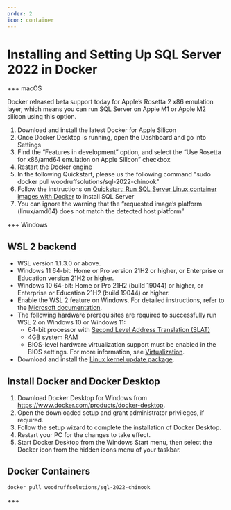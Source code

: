 ```yaml
---
order: 2
icon: container
---
```

# Installing and Setting Up SQL Server 2022 in Docker

+++ macOS

Docker released beta support today for Apple’s Rosetta 2 x86 emulation layer, which means you can run SQL Server on Apple M1 or Apple M2 silicon using this option.

1. Download and install the latest Docker for Apple Silicon
2. Once Docker Desktop is running, open the Dashboard and go into Settings
3. Find the “Features in development” option, and select the “Use Rosetta for x86/amd64 emulation on Apple Silicon” checkbox
4. Restart the Docker engine
5. In the following Quickstart, please us the following command "sudo docker pull woodruffsolutions/sql-2022-chinook"
6. Follow the instructions on <a href="https://learn.microsoft.com/sql/linux/quickstart-install-connect-docker" target="_blank">Quickstart: Run SQL Server Linux container images with Docker</a> to install SQL Server
7. You can ignore the warning that the “requested image’s platform (linux/amd64) does not match the detected host platform”

+++ Windows

## WSL 2 backend

- WSL version 1.1.3.0 or above.
- Windows 11 64-bit: Home or Pro version 21H2 or higher, or Enterprise or Education version 21H2 or higher.
- Windows 10 64-bit: Home or Pro 21H2 (build 19044) or higher, or Enterprise or Education 21H2 (build 19044) or higher.
- Enable the WSL 2 feature on Windows. For detailed instructions, refer to the [Microsoft documentation](https://docs.microsoft.com/en-us/windows/wsl/install-win10).
- The following hardware prerequisites are required to successfully run WSL 2 on Windows 10 or Windows 11:
  - 64-bit processor with [Second Level Address Translation (SLAT)](https://en.wikipedia.org/wiki/Second_Level_Address_Translation)
  - 4GB system RAM
  - BIOS-level hardware virtualization support must be enabled in the BIOS settings. For more information, see [Virtualization](https://docs.docker.com/desktop/troubleshoot/topics/#virtualization).
- Download and install the [Linux kernel update package](https://docs.microsoft.com/windows/wsl/wsl2-kernel).

## Install Docker and Docker Desktop

1. Download Docker Desktop for Windows from https://www.docker.com/products/docker-desktop.
2. Open the downloaded setup and grant administrator privileges, if required.
3. Follow the setup wizard to complete the installation of Docker Desktop.
4. Restart your PC for the changes to take effect.
5. Start Docker Desktop from the Windows Start menu, then select the Docker icon from the hidden icons menu of your taskbar.

## Docker Containers

``` output
docker pull woodruffsolutions/sql-2022-chinook
```
+++